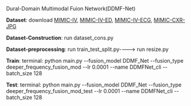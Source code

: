 Dural-Domain Multimodal Fuion Network(DDMF-Net)

**Dataset**: download [MIMIC-IV](https://physionet.org/content/mimiciv/3.0/), [MIMIC-IV-ED](https://physionet.org/content/mimic-iv-ed/2.2/), [MIMIC-IV-ECG](https://physionet.org/content/mimic-iv-ecg/1.0/), [MIMIC-CXR-JPG](https://physionet.org/content/mimic-cxr-jpg/2.1.0/)

**Dataset-Construction**: run dataset_cons.py

**Dataset-preprocessing**: run train_test_split.py----> run resize.py

**Train**: terminal: python main.py --fusion_model DDMF_Net --fusion_type deeper_frequency_fusion_mod --lr 0.0001 --name DDMFNet_cli --batch_size 128

**Test**: terminal: python main.py --fusion_model DDMF_Net --fusion_type deeper_frequency_fusion_mod_test --lr 0.0001 --name DDMFNet_cli --batch_size 128
